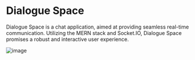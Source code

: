 # Dialogue Space

Dialogue Space is a chat application, aimed at providing seamless real-time communication. Utilizing the MERN stack and Socket.IO, Dialogue Space promises a robust and interactive user experience.

![image](https://github.com/AnamayNarkar/Dialogue-Space/assets/148675323/ed95531d-2929-46b4-b160-abfae1a82870)
